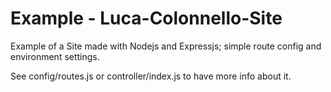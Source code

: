Example - Luca-Colonnello-Site
====================

Example of a Site made with Nodejs and Expressjs; simple route config and environment settings.

See config/routes.js or controller/index.js to have more info about it.
